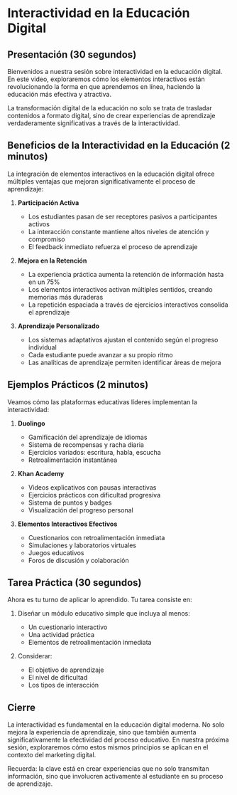 # Interactividad en la Educación Digital

## Presentación (30 segundos)

Bienvenidos a nuestra sesión sobre interactividad en la educación digital. En este video, exploraremos cómo los elementos interactivos están revolucionando la forma en que aprendemos en línea, haciendo la educación más efectiva y atractiva.

La transformación digital de la educación no solo se trata de trasladar contenidos a formato digital, sino de crear experiencias de aprendizaje verdaderamente significativas a través de la interactividad.

## Beneficios de la Interactividad en la Educación (2 minutos)

La integración de elementos interactivos en la educación digital ofrece múltiples ventajas que mejoran significativamente el proceso de aprendizaje:

1. **Participación Activa**
   - Los estudiantes pasan de ser receptores pasivos a participantes activos
   - La interacción constante mantiene altos niveles de atención y compromiso
   - El feedback inmediato refuerza el proceso de aprendizaje

2. **Mejora en la Retención**
   - La experiencia práctica aumenta la retención de información hasta en un 75%
   - Los elementos interactivos activan múltiples sentidos, creando memorias más duraderas
   - La repetición espaciada a través de ejercicios interactivos consolida el aprendizaje

3. **Aprendizaje Personalizado**
   - Los sistemas adaptativos ajustan el contenido según el progreso individual
   - Cada estudiante puede avanzar a su propio ritmo
   - Las analíticas de aprendizaje permiten identificar áreas de mejora

## Ejemplos Prácticos (2 minutos)

Veamos cómo las plataformas educativas líderes implementan la interactividad:

1. **Duolingo**
   - Gamificación del aprendizaje de idiomas
   - Sistema de recompensas y racha diaria
   - Ejercicios variados: escritura, habla, escucha
   - Retroalimentación instantánea

2. **Khan Academy**
   - Videos explicativos con pausas interactivas
   - Ejercicios prácticos con dificultad progresiva
   - Sistema de puntos y badges
   - Visualización del progreso personal

3. **Elementos Interactivos Efectivos**
   - Cuestionarios con retroalimentación inmediata
   - Simulaciones y laboratorios virtuales
   - Juegos educativos
   - Foros de discusión y colaboración

## Tarea Práctica (30 segundos)

Ahora es tu turno de aplicar lo aprendido. Tu tarea consiste en:

1. Diseñar un módulo educativo simple que incluya al menos:
   - Un cuestionario interactivo
   - Una actividad práctica
   - Elementos de retroalimentación inmediata

2. Considerar:
   - El objetivo de aprendizaje
   - El nivel de dificultad
   - Los tipos de interacción

## Cierre

La interactividad es fundamental en la educación digital moderna. No solo mejora la experiencia de aprendizaje, sino que también aumenta significativamente la efectividad del proceso educativo. En nuestra próxima sesión, exploraremos cómo estos mismos principios se aplican en el contexto del marketing digital.

Recuerda: la clave está en crear experiencias que no solo transmitan información, sino que involucren activamente al estudiante en su proceso de aprendizaje.